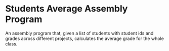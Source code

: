 # Students Average Assembly Program
An assembly program that, given a list of students with student ids and grades across different projects, calculates the average grade for the whole class.
